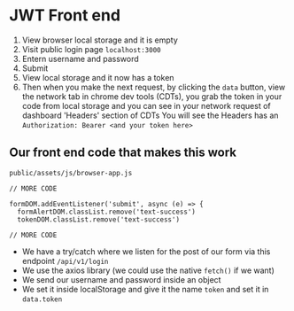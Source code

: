 # JWT Front end
1. View browser local storage and it is empty
2. Visit public login page `localhost:3000`
3. Entern username and password
4. Submit
5. View local storage and it now has a token
6. Then when you make the next request, by clicking the `data` button, view the network tab in chrome dev tools (CDTs), you grab the token in your code from local storage and you can see in your network request of dashboard 'Headers' section of CDTs You will see the Headers has an `Authorization: Bearer <and your token here>`

## Our front end code that makes this work
`public/assets/js/browser-app.js`

```
// MORE CODE

formDOM.addEventListener('submit', async (e) => {
  formAlertDOM.classList.remove('text-success')
  tokenDOM.classList.remove('text-success')

// MORE CODE
```

* We have a try/catch where we listen for the post of our form via this endpoint `/api/v1/login`
* We use the axios library (we could use the native `fetch()` if we want)
* We send our username and password inside an object
* We set it inside localStorage and give it the name `token` and set it in `data.token`

